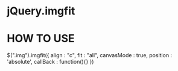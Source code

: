 jQuery.imgfit
=============

HOW TO USE
=============
  $(".img").imgfit({ 
								align 		  : "c", 
								fit 		    : "all", 
								canvasMode 	: true, 
								position 	  : 'absolute', 
								callBack  	: function(){}
							})
